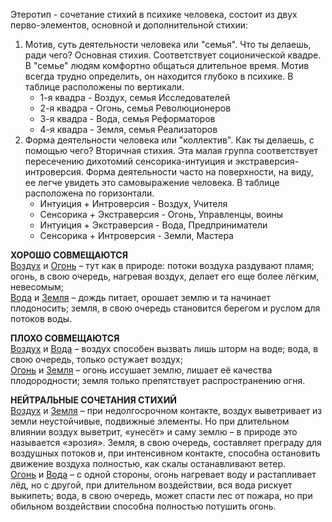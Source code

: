 Этеротип - сочетание стихий в психике человека, состоит из двух перво-элементов, основной и дополнительной стихии:

1) Мотив, суть деятельности человека или "семья". Что ты делаешь, ради чего? Основная стихия. Соответствует соционической квадре. В "семье" людям комфортно общаться длительное время. Мотив всегда трудно определить, он находится глубоко в психике. В таблице расположены по вертикали.
	- 1-я квадра - Воздух, семья Исследователей
	- 2-я квадра - Огонь, семья Революционеров
	- 3-я квадра - Вода, семья Реформаторов
	- 4-я квадра - Земля, семья Реализаторов
2) Форма деятельности человека или "коллектив". Как ты делаешь, с помощью чего? Вторичная стихия. Эта малая группа соответствует пересечению дихотомий сенсорика-интуиция и экстраверсия-интроверсия. Форма деятельности часто на поверхности, на виду, ее легче увидеть это самовыражение человека. В таблице расположена по горизонтали.
	- Интуиция + Интроверсия - Воздух, Учителя
	- Сенсорика + Экстраверсия - Огонь, Управленцы, воины
	- Интуиция + Экстраверсия - Вода, Предприниматели
	- Сенсорика + Интроверсия - Земли, Мастера

**ХОРОШО СОВМЕЩАЮТСЯ**  
[Воздух](Психология/Соционика/Этеротип/Воздух.md) и [Огонь](Психология/Соционика/Этеротип/Огонь.md) – тут как в природе: потоки воздуха раздувают пламя; огонь, в свою очередь, нагревая воздух, делает его еще более лёгким, невесомым;  
[Вода](Психология/Соционика/Этеротип/Вода.md) и [Земля](Психология/Соционика/Этеротип/Земля.md) – дождь питает, орошает землю и та начинает плодоносить; земля, в свою очередь становится берегом и руслом для потоков воды.  
  
**ПЛОХО СОВМЕЩАЮТСЯ**  
[Воздух](Психология/Соционика/Этеротип/Воздух.md) и [Вода](Психология/Соционика/Этеротип/Вода.md) – воздух способен вызвать лишь шторм на воде; вода, в свою очередь, только остужает воздух;  
[Огонь](Психология/Соционика/Этеротип/Огонь.md) и [Земля](Психология/Соционика/Этеротип/Земля.md) – огонь иссушает землю, лишает её качества плодородности; земля только препятствует распространению огня.  
  
**НЕЙТРАЛЬНЫЕ СОЧЕТАНИЯ СТИХИЙ**  
[Воздух](Психология/Соционика/Этеротип/Воздух.md) и [Земля](Психология/Соционика/Этеротип/Земля.md) – при недолгосрочном контакте, воздух выветривает из земли неустойчивые, подвижные элементы. Но при длительном влиянии воздух выветрит, «унесёт» и саму землю – в природе это называется «эрозия». Земля, в свою очередь, составляет преграду для воздушных потоков и, при интенсивном контакте, способна остановить движение воздуха полностью, как скалы останавливают ветер.  
[Огонь](Психология/Соционика/Этеротип/Огонь.md) и [Вода](Психология/Соционика/Этеротип/Вода.md) – с одной стороны, огонь нагревает воду и растапливает лёд, но с другой, при длительном воздействии, вся вода рискует выкипеть; вода, в свою очередь, может спасти лес от пожара, но при обильном воздействии способна полностью потушить огонь.